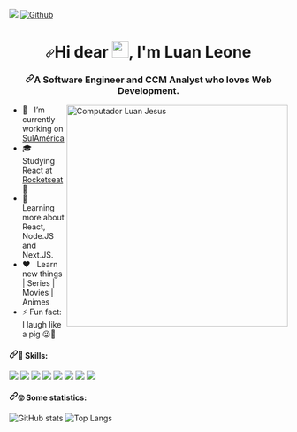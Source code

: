 <!-- Dinamics datas-->
![](https://visitor-badge.laobi.icu/badge?page_id=luanjesus.luanjesus)
[![Github](https://img.shields.io/github/followers/luanjesus?label=Follow&style=social)](https://github.com/luanjesus)

<h1 align="center"><a id="user-content-hi-dear--im-mayk-brito" class="anchor" aria-hidden="true" href="#hi-dear--im-mayk-brito"><svg class="octicon octicon-link" viewBox="0 0 16 16" version="1.1" width="16" height="16" aria-hidden="true"><path fill-rule="evenodd" d="M7.775 3.275a.75.75 0 001.06 1.06l1.25-1.25a2 2 0 112.83 2.83l-2.5 2.5a2 2 0 01-2.83 0 .75.75 0 00-1.06 1.06 3.5 3.5 0 004.95 0l2.5-2.5a3.5 3.5 0 00-4.95-4.95l-1.25 1.25zm-4.69 9.64a2 2 0 010-2.83l2.5-2.5a2 2 0 012.83 0 .75.75 0 001.06-1.06 3.5 3.5 0 00-4.95 0l-2.5 2.5a3.5 3.5 0 004.95 4.95l1.25-1.25a.75.75 0 00-1.06-1.06l-1.25 1.25a2 2 0 01-2.83 0z"></path></svg></a>Hi dear <a target="_blank" rel="noopener noreferrer" href="https://raw.githubusercontent.com/kaueMarques/kaueMarques/master/hi.gif"><img src="https://raw.githubusercontent.com/kaueMarques/kaueMarques/master/hi.gif" width="30px" style="max-width:100%;"></a>, I'm Luan Leone</h1>
<h3 align="center" class=""><a id="user-content-a-web-developer-instructor-focused-on-helping-people-start-programming" class="anchor" aria-hidden="true" href="#a-web-developer-instructor-focused-on-helping-people-start-programming"><svg class="octicon octicon-link" viewBox="0 0 16 16" version="1.1" width="16" height="16" aria-hidden="true"><path fill-rule="evenodd" d="M7.775 3.275a.75.75 0 001.06 1.06l1.25-1.25a2 2 0 112.83 2.83l-2.5 2.5a2 2 0 01-2.83 0 .75.75 0 00-1.06 1.06 3.5 3.5 0 004.95 0l2.5-2.5a3.5 3.5 0 00-4.95-4.95l-1.25 1.25zm-4.69 9.64a2 2 0 010-2.83l2.5-2.5a2 2 0 012.83 0 .75.75 0 001.06-1.06 3.5 3.5 0 00-4.95 0l-2.5 2.5a3.5 3.5 0 004.95 4.95l1.25-1.25a.75.75 0 00-1.06-1.06l-1.25 1.25a2 2 0 01-2.83 0z"></path></svg></a>A Software Engineer and CCM Analyst who loves Web Development.</h3>
<p>
<a target="_blank" rel="noopener noreferrer" href="https://raw.githubusercontent.com/MicaelliMedeiros/micaellimedeiros/master/image/computer-illustration.png"><img src="https://raw.githubusercontent.com/MicaelliMedeiros/micaellimedeiros/master/image/computer-illustration.png" width="400px" align="right" alt="Computador Luan Jesus" style="max-width:100%;"></a>
<ul>
<li><g-emoji class="g-emoji" alias="telescope" fallback-src="https://github.githubassets.com/images/icons/emoji/unicode/1f52d.png">🔭</g-emoji> &nbsp; I’m currently working on <a href="https://portal.sulamericaseguros.com.br/home.htm">SulAmérica</a></li>
<li><g-emoji class="g-emoji" alias="mortar_board" fallback-src="https://github.githubassets.com/images/icons/emoji/unicode/1f393.png">🎓</g-emoji> &nbsp; Studying React at <a href="https://rocketseat.com.br/">Rocketseat</a>🚀</li>
<li><g-emoji class="g-emoji" alias="blue_book" fallback-src="https://github.githubassets.com/images/icons/emoji/unicode/1f4d8.png">📘</g-emoji> &nbsp;  Learning more about React, Node.JS and Next.JS.</li>
<li><g-emoji class="g-emoji" alias="heart" fallback-src="https://github.githubassets.com/images/icons/emoji/unicode/2764.png">❤️</g-emoji> &nbsp; Learn new things | Series | Movies | Animes</li>
<li><g-emoji class="g-emoji" alias="zap" fallback-src="https://github.githubassets.com/images/icons/emoji/unicode/26a1.png">⚡</g-emoji> Fun fact: I laugh like a pig <g-emoji class="g-emoji" alias="stuck_out_tongue_winking_eye" fallback-src="https://github.githubassets.com/images/icons/emoji/unicode/1f61c.png">😜🐷</g-emoji></li>
</ul>
</p>

<h4><a id="user-content-nerd_face-some-statistics" class="anchor" aria-hidden="true" href="#nerd_face-some-statistics"><svg class="octicon octicon-link" viewBox="0 0 16 16" version="1.1" width="16" height="16" aria-hidden="true"><path fill-rule="evenodd" d="M7.775 3.275a.75.75 0 001.06 1.06l1.25-1.25a2 2 0 112.83 2.83l-2.5 2.5a2 2 0 01-2.83 0 .75.75 0 00-1.06 1.06 3.5 3.5 0 004.95 0l2.5-2.5a3.5 3.5 0 00-4.95-4.95l-1.25 1.25zm-4.69 9.64a2 2 0 010-2.83l2.5-2.5a2 2 0 012.83 0 .75.75 0 001.06-1.06 3.5 3.5 0 00-4.95 0l-2.5 2.5a3.5 3.5 0 004.95 4.95l1.25-1.25a.75.75 0 00-1.06-1.06l-1.25 1.25a2 2 0 01-2.83 0z"></path></svg></a><g-emoji class="g-emoji" alias="nerd_face" fallback-src="https://github.githubassets.com/images/icons/emoji/unicode/1f913.png">🦄</g-emoji> Skills:</h4>

<p>
<a href="https://typescriptlang.org/" rel="nofollow"><img src="https://camo.githubusercontent.com/09bbb32891eb25958ff7ef98415157521b59cdf8258ab0a019c6f9e0a8a61b2e/68747470733a2f2f696d672e69636f6e73382e636f6d2f636f6c6f722f33302f3030303030302f747970657363726970742e706e67" data-canonical-src="https://img.icons8.com/color/30/000000/typescript.png" style="max-width:100%;"></a>
<a href="https://javascript.com/" rel="nofollow"><img src="https://camo.githubusercontent.com/55bea69df93c827ad6ea4ab2ae48e70658bd965caad736a4f23185e16d066791/68747470733a2f2f696d672e69636f6e73382e636f6d2f636f6c6f722f33302f3030303030302f6a6176617363726970742e706e67" data-canonical-src="https://img.icons8.com/color/30/000000/javascript.png" style="max-width:100%;"></a>
<a href="https://developer.mozilla.org/en-US/docs/Web/HTML" rel="nofollow"><img src="https://camo.githubusercontent.com/ac85db169c380a832bf8d46866ba151605965b9ab6ec50fb24953bda5744d7e0/68747470733a2f2f696d672e69636f6e73382e636f6d2f636f6c6f722f33302f3030303030302f68746d6c2d352e706e67" data-canonical-src="https://img.icons8.com/color/30/000000/html-5.png" style="max-width:100%;"></a>
<a href="https://developer.mozilla.org/en-US/docs/web/CSS" rel="nofollow"><img src="https://camo.githubusercontent.com/2d857799147aab93bca5630c5bafd52591c20aa372d104954d0951e86f83e948/68747470733a2f2f696d672e69636f6e73382e636f6d2f636f6c6f722f33302f3030383046462f637373332e706e67" data-canonical-src="https://img.icons8.com/color/30/0080FF/css3.png" style="max-width:100%;"></a>
<a href="https://reactjs.org/" rel="nofollow"><img src="https://camo.githubusercontent.com/8003ea7dc6d199379483d2896417d515890bc1e50e9b7a55f846c75987595480/68747470733a2f2f696d672e69636f6e73382e636f6d2f696f732d66696c6c65642f33302f3030643166372f72656163742d6e61746976652e706e67" data-canonical-src="https://img.icons8.com/ios-filled/30/00d1f7/react-native.png" style="max-width:100%;"></a>
<a href="https://python.org/" rel="nofollow"><img src="https://camo.githubusercontent.com/bf1cc9df54331a1a2a2604bb7198671deed7656a1cc2298ca1a7b65528647c8f/68747470733a2f2f696d672e69636f6e73382e636f6d2f636f6c6f722f33302f3030303030302f707974686f6e2e706e67" data-canonical-src="https://img.icons8.com/color/30/000000/python.png" style="max-width:100%;"></a>
<a href="https://code.visualstudio.com/" rel="nofollow"><img src="https://camo.githubusercontent.com/a13299e55b36dddb9b1b4f57e2b3b2c982ff1b4f6b405cb85e5ece53417f327c/68747470733a2f2f696d672e69636f6e73382e636f6d2f696f732d66696c6c65642f33302f3031373563352f76697375616c2d73747564696f2d6c6f676f2e706e67" data-canonical-src="https://img.icons8.com/ios-filled/30/0175c5/visual-studio-logo.png" style="max-width:100%;"></a>
<a href="https://git-scm.com/" rel="nofollow"><img src="https://camo.githubusercontent.com/35d646f4719562e14e966ad12ab38a8e4c5dc38869f3dad5e82951adeb8204a9/68747470733a2f2f696d672e69636f6e73382e636f6d2f696f732d66696c6c65642f33302f6634353131652f6769742e706e67" data-canonical-src="https://img.icons8.com/ios-filled/30/f4511e/git.png" style="max-width:100%;"></a>
</p>

<h4><a id="user-content-nerd_face-some-statistics" class="anchor" aria-hidden="true" href="#nerd_face-some-statistics"><svg class="octicon octicon-link" viewBox="0 0 16 16" version="1.1" width="16" height="16" aria-hidden="true"><path fill-rule="evenodd" d="M7.775 3.275a.75.75 0 001.06 1.06l1.25-1.25a2 2 0 112.83 2.83l-2.5 2.5a2 2 0 01-2.83 0 .75.75 0 00-1.06 1.06 3.5 3.5 0 004.95 0l2.5-2.5a3.5 3.5 0 00-4.95-4.95l-1.25 1.25zm-4.69 9.64a2 2 0 010-2.83l2.5-2.5a2 2 0 012.83 0 .75.75 0 001.06-1.06 3.5 3.5 0 00-4.95 0l-2.5 2.5a3.5 3.5 0 004.95 4.95l1.25-1.25a.75.75 0 00-1.06-1.06l-1.25 1.25a2 2 0 01-2.83 0z"></path></svg></a><g-emoji class="g-emoji" alias="nerd_face" fallback-src="https://github.githubassets.com/images/icons/emoji/unicode/1f913.png">🤓</g-emoji> Some statistics:</h4>

<!-- Dinamics datas--> 

![GitHub stats](https://github-readme-stats.vercel.app/api?username=luanjesus&show_icons=true&theme=dracula )
![Top Langs](https://github-readme-stats.vercel.app/api/top-langs/?username=luanjesus&theme=dracula )
